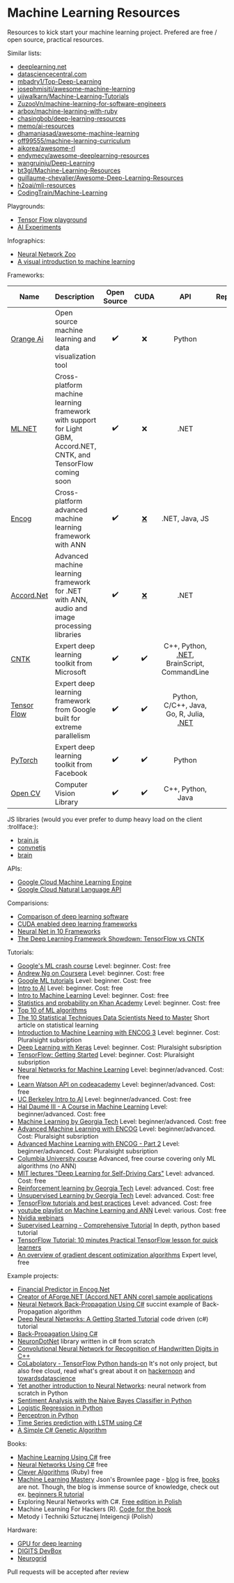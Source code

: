 # Machine Learning Resources
Resources to kick start your machine learning project. 
Prefered are free / open source, practical resources.

Similar lists:
- [deeplearning.net](http://deeplearning.net/)
- [datasciencecentral.com](https://www.datasciencecentral.com/profiles/blogs/15-deep-learning-tutorials)
- [mbadry1/Top-Deep-Learning](https://github.com/mbadry1/Top-Deep-Learning)
- [josephmisiti/awesome-machine-learning](https://github.com/josephmisiti/awesome-machine-learning)
- [ujjwalkarn/Machine-Learning-Tutorials](https://github.com/ujjwalkarn/Machine-Learning-Tutorials)
- [ZuzooVn/machine-learning-for-software-engineers](https://github.com/ZuzooVn/machine-learning-for-software-engineers)
- [arbox/machine-learning-with-ruby](https://github.com/arbox/machine-learning-with-ruby)
- [chasingbob/deep-learning-resources](https://github.com/chasingbob/deep-learning-resources)
- [memo/ai-resources](https://github.com/memo/ai-resources)
- [dhamaniasad/awesome-machine-learning](https://github.com/dhamaniasad/awesome-machine-learning)
- [off99555/machine-learning-curriculum](https://github.com/off99555/machine-learning-curriculum)
- [aikorea/awesome-rl](https://github.com/aikorea/awesome-rl)
- [endymecy/awesome-deeplearning-resources](https://github.com/endymecy/awesome-deeplearning-resources)
- [wangruinju/Deep-Learning](https://github.com/wangruinju/Deep-Learning)
- [bt3gl/Machine-Learning-Resources](https://github.com/bt3gl/Machine-Learning-Resources)
- [guillaume-chevalier/Awesome-Deep-Learning-Resources](https://github.com/guillaume-chevalier/Awesome-Deep-Learning-Resources)
- [h2oai/mli-resources](https://github.com/h2oai/mli-resources)
- [CodingTrain/Machine-Learning](https://github.com/CodingTrain/Machine-Learning)

Playgrounds:
- [Tensor Flow playground](https://playground.tensorflow.org/#activation=tanh&batchSize=10&dataset=circle&regDataset=reg-plane&learningRate=0.03&regularizationRate=0&noise=0&networkShape=4,2&seed=0.46357&showTestData=false&discretize=false&percTrainData=50&x=true&y=true&xTimesY=false&xSquared=false&ySquared=false&cosX=false&sinX=false&cosY=false&sinY=false&collectStats=false&problem=classification&initZero=false&hideText=false)
- [AI Experiments](https://experiments.withgoogle.com/collection/ai)

Infographics:
- [Neural Network Zoo](http://www.asimovinstitute.org/neural-network-zoo/)
- [A visual introduction to machine learning](http://www.r2d3.us/visual-intro-to-machine-learning-part-1/)

Frameworks:

| Name        | Description | Open Source           | CUDA | API | Repository  |
| ------------- |:------------|:-------------:|:-------------:|:-------------:| -----:|
| [Orange Ai](https://orange.biolab.si/) | Open source machine learning and data visualization tool | :heavy_check_mark: | :x: | Python | [Github](https://github.com/biolab/orange3) |
| [ML.NET](https://www.microsoft.com/net/learn/apps/machine-learning-and-ai/ml-dotnet) | Cross-platform machine learning framework with support for Light GBM, Accord.NET, CNTK, and TensorFlow coming soon | :heavy_check_mark: | :x: | .NET | [Github](https://github.com/dotnet/machinelearning) |
| [Encog](https://www.heatonresearch.com/encog/) | Cross-platform advanced machine learning framework with ANN | :heavy_check_mark: | [:x:](https://www.heatonresearch.com/encog/encog_gpu.html) | .NET, Java, JS | [Github](https://github.com/encog/encog-dotnet-core) |
| [Accord.Net](http://accord-framework.net/) | Advanced machine learning framework for .NET with ANN, audio and image processing libraries | :heavy_check_mark: | [:x:](https://github.com/accord-net/framework/issues/634) | .NET | [Github](https://github.com/accord-net/framework) |
| [CNTK](https://www.microsoft.com/en-us/cognitive-toolkit/) | Expert deep learning toolkit from Microsoft | :heavy_check_mark: | :heavy_check_mark: | C++, Python, [.NET](https://docs.microsoft.com/en-us/cognitive-toolkit/using-cntk-with-csharp), BrainScript, CommandLine | [Github](https://github.com/Microsoft/CNTK) |
| [Tensor Flow](https://www.tensorflow.org/) | Expert deep learning framework from Google built for extreme parallelism | :heavy_check_mark: | :heavy_check_mark: | Python, C/C++, Java, Go, R, Julia, [.NET](https://github.com/migueldeicaza/TensorFlowSharp) | [Github](https://github.com/tensorflow/tensorflow) |
| [PyTorch](https://facebook.ai/developers/tools#frameworks)| Expert deep learning toolkit from Facebook | :heavy_check_mark: | :heavy_check_mark: | Python | [Github](https://github.com/pytorch/pytorch) |
| [Open CV](https://opencv.org)| Computer Vision Library | :heavy_check_mark: | :heavy_check_mark: | C++, Python, Java | [Github](https://github.com/opencv/opencv) |

JS libraries (would you ever prefer to dump heavy load on the client :trollface:):
- [brain.js](https://github.com/BrainJS/brain.js)
- [convnetjs](https://github.com/karpathy/convnetjs)
- [brain](https://github.com/harthur/brain)

APIs:
- [Google Cloud Machine Learning Engine](https://cloud.google.com/ml-engine/)
- [Google Cloud Natural Language API](https://cloud.google.com/natural-language/)

Comparisions:
- [Comparison of deep learning software](https://en.wikipedia.org/wiki/Comparison_of_deep_learning_software)
- [CUDA enabled deep learning frameworks](https://www.nvidia.com/en-us/deep-learning-ai/developer/)
- [Neural Net in 10 Frameworks](https://medium.com/@iliakarmanov/neural-net-in-8-frameworks-lessons-learned-6a5e8e78b481)
- [The Deep Learning Framework Showdown: TensorFlow vs CNTK](https://hub.packtpub.com/dl-frameworks-tensorflow-vs-cntk/)

Tutorials:

- [Google's ML crash course](https://developers.google.com/machine-learning/crash-course/) Level: beginner. Cost: free
- [Andrew Ng on Coursera](https://www.coursera.org/learn/machine-learning) Level: beginner. Cost: free
- [Google ML tutorials](https://ai.google/education/) Level: beginner. Cost: free
- [Intro to AI](https://eu.udacity.com/course/intro-to-artificial-intelligence--cs271) Level: beginner. Cost: free
- [Intro to Machine Learning](https://eu.udacity.com/course/intro-to-machine-learning--ud120) Level: beginner. Cost: free
- [Statistics and probability on Khan Academy](https://www.khanacademy.org/math/statistics-probability) Level: beginner. Cost: free
- [Top 10 of ML algorithms](https://www.kdnuggets.com/2016/08/10-algorithms-machine-learning-engineers.html)
- [The 10 Statistical Techniques Data Scientists Need to Master](https://medium.com/cracking-the-data-science-interview/the-10-statistical-techniques-data-scientists-need-to-master-1ef6dbd531f7) Short article on statistical learning
- [Introduction to Machine Learning with ENCOG 3](https://app.pluralsight.com/library/courses/introduction-to-machine-learning-encog/table-of-contents) Level: beginner. Cost: Pluralsight subsription
- [Deep Learning with Keras](https://app.pluralsight.com/library/courses/introduction-to-machine-learning-encog/table-of-contents) Level: beginner. Cost: Pluralsight subsription
- [TensorFlow: Getting Started](https://app.pluralsight.com/library/courses/tensorflow-getting-started/table-of-contents) Level: beginner. Cost: Pluralsight subsription
- [Neural Networks for Machine Learning](https://www.coursera.org/course/neuralnets) Level: beginner/advanced. Cost: free
- [Learn Watson API on codeacademy](https://www.codecademy.com/learn/ibm-watson) Level: beginner/advanced. Cost: free
- [UC Berkeley Intro to AI](http://ai.berkeley.edu/lecture_videos.html) Level: beginner/advanced. Cost: free
- [Hal Daumé III - A Course in Machine Learning](http://ciml.info/dl/v0_99/ciml-v0_99-all.pdf) Level: beginner/advanced. Cost: free
- [Machine Learning by Georgia Tech](https://udacity.com/course/machine-learning--ud262) Level: beginner/advanced. Cost: free
- [Advanced Machine Learning with ENCOG](https://app.pluralsight.com/library/courses/advanced-machine-learning-encog/table-of-contents) Level: beginner/advanced. Cost: Pluralsight subsription
- [Advanced Machine Learning with ENCOG - Part 2](https://app.pluralsight.com/library/courses/advanced-machine-learning-encog-pt2/table-of-contents) Level: beginner/advanced. Cost: Pluralsight subsription
- [Columbia University course](https://www.class-central.com/course/edx-machine-learning-7231) Advanced, free course covering only ML algorithms (no ANN)
- [MIT lectures "Deep Learning for Self-Driving Cars"](https://selfdrivingcars.mit.edu/) Level: advanced. Cost: free
- [Reinforcement learning by Georgia Tech](https://eu.udacity.com/course/reinforcement-learning--ud600) Level: advanced. Cost: free
- [Unsupervised Learning by Georgia Tech](https://eu.udacity.com/course/machine-learning-unsupervised-learning--ud741) Level: advanced. Cost: free
- [TensorFlow tutorials and best practices](https://github.com/vahidk/EffectiveTensorflow) Level: advanced. Cost: free
- [youtube playlist on Machine Learning and ANN](https://visualstudiomagazine.com/Articles/2013/08/01/Neural-Network-Back-Propagation-Using-C.aspx?Page=1) Level: various. Cost: free
- [Nvidia webinars](http://www.nvidia.com/object/webinar-portal.html)
- [Supervised Learning - Comprehensive Tutorial](https://www.datasciencecentral.com/profiles/blogs/supervised-learning) In depth, python based tutorial
- [TensorFlow Tutorial: 10 minutes Practical TensorFlow lesson for quick learners](http://cv-tricks.com/artificial-intelligence/deep-learning/deep-learning-frameworks/tensorflow-tutorial/)
- [An overview of gradient descent optimization algorithms](http://ruder.io/optimizing-gradient-descent/index.html#adadelta) Expert level, free

Example projects:
- [Financial Predictor in Encog.Net](https://www.codeproject.com/Articles/175777/Financial-predictor-via-neural-network)
- [Creator of AForge.NET (Accord.NET ANN core) sample applications](https://www.codeproject.com/Articles/16447/Neural-Networks-on-C)
- [Neural Network Back-Propagation Using C#](https://visualstudiomagazine.com/Articles/2013/08/01/Neural-Network-Back-Propagation-Using-C.aspx?Page=1) succint example of Back-Propagation algorithm
- [Deep Neural Networks: A Getting Started Tutorial](https://visualstudiomagazine.com/articles/2014/06/01/deep-neural-networks.aspx) code driven (c#) tutorial
- [Back-Propagation Using C#](https://visualstudiomagazine.com/Articles/2015/04/01/Back-Propagation-Using-C.aspx?Page=1)
- [NeuronDotNet](https://github.com/trarck/NeuronDotNet) library written in c# from scratch
- [Convolutional Neural Network for Recognition of Handwritten Digits in C++](https://www.codeproject.com/Articles/16650/Neural-Network-for-Recognition-of-Handwritten-Digi)
- [CoLabolatory - TensorFlow Python hands-on](https://colab.research.google.com/notebooks/welcome.ipynb#scrollTo=-Rh3-Vt9Nev9) It's not only project, but also free cloud, read what's great about it on [hackernoon](https://hackernoon.com/train-your-machine-learning-models-on-googles-gpus-for-free-forever-a41bd309d6ad) and [towardsdatascience](https://towardsdatascience.com/neural-networks-with-google-colaboratory-artificial-intelligence-getting-started-713b5eb07f14)
- [Yet another introduction to Neural Networks](https://github.com/bhimmetoglu/talks-and-lectures/blob/master/MachineLearning/mnist/mnist_blog.ipynb): neural network from scratch in Python
- [Sentiment Analysis with the Naive Bayes Classifier in Python](http://ataspinar.com/2016/02/15/sentiment-analysis-with-the-naive-bayes-classifier/)
- [Logistic Regression in Python](http://ataspinar.com/2016/05/07/regression-logistic-regression-and-maximum-entropy-part-2-code-examples/)
- [Perceptron in Python](http://ataspinar.com/2016/12/22/the-perceptron/)
- [Time Series prediction with LSTM using C#](https://bhrnjica.net/2017/12/07/cntk-106-tutorial-time-series-prediction-with-lstm-using-c/)
- [A Simple C# Genetic Algorithm](https://www.codeproject.com/Articles/3172/A-Simple-C-Genetic-Algorithm)

Books:
- [Machine Learning Using C#](https://www.syncfusion.com/ebooks/machine) free
- [Neural Networks Using C#](https://www.syncfusion.com/ebooks/neuralnetworks) free
- [Clever Algorithms](https://pl.scribd.com/document/47728903/Jason-Brownlee-Clever-Algorithms) (Ruby) free
- [Machine Learning Mastery](https://machinelearningmastery.com/start-here/) Json's Brownlee page - [blog](https://machinelearningmastery.com/blog/) is free, [books](https://machinelearningmastery.com/products/) are not. Though, the blog is immense source of knowledge, check out ex. [beginners R tutorial](https://machinelearningmastery.com/machine-learning-in-r-step-by-step/)
- Exploring Neural Networks with C#. [Free edition in Polish](http://otworzksiazke.pl/images/ksiazki/odkrywanie_wlasciwosci_sieci_neuronowych/odkrywanie_wlasciwosci_sieci_neuronowych.pdf)
- Machine Learning For Hackers (R). [Code for the book](https://github.com/johnmyleswhite/ML_for_Hackers)
- Metody i Techniki Sztucznej Inteigencji (Polish)

Hardware:
- [GPU for deep learning](https://hardwarerecs.stackexchange.com/questions/1606/gpu-for-deep-learning/1609#1609)
- [DIGITS DevBox](https://developer.nvidia.com/devbox)
- [Neurogrid](https://news.stanford.edu/pr/2014/pr-neurogrid-boahen-engineering-042814.html)

Pull requests will be accepted after review
